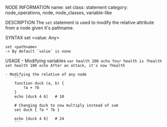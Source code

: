 NODE INFORMATION
    name: set
    class: statement
    category: node_operations, node, node_classes, variable-like

DESCRIPTION
    The `set` statement is used to modify the relative attribute from a node given it's pathname.

SYNTAX
    set <pathname> <value: Any>

    set <pathname>
    -> By default `value` is none

USAGE
    - Modifying variables
        ```
        var health 200
        echo Your health is ?health
        set health 100
        echo After an attack, it's now ?health
        ```

    - Modifying the relative of any node
        ```
        function duck (a, b) { 
            ?a + ?b
        }
        echo [duck 4 6]   # 10

        # Changing duck to now multiply instead of sum
        set duck { ?a * ?b }

        echo [duck 4 6]   # 24
        ```